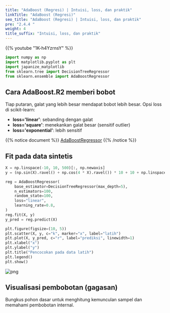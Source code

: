 ```yaml
---
title: "AdaBoost (Regresi) | Intuisi, loss, dan praktik"
linkTitle: "AdaBoost (Regresi)"
seo_title: "AdaBoost (Regresi) | Intuisi, loss, dan praktik"
pre: "2.4.4 "
weight: 4
title_suffix: "Intuisi, loss, dan praktik"
---
```


{{% youtube "1K-h4YzrnsY" %}}

```python
import numpy as np
import matplotlib.pyplot as plt
import japanize_matplotlib
from sklearn.tree import DecisionTreeRegressor
from sklearn.ensemble import AdaBoostRegressor
```

## Cara AdaBoost.R2 memberi bobot
Tiap putaran, galat yang lebih besar mendapat bobot lebih besar. Opsi loss di scikit-learn:

- <b>loss='linear'</b>: sebanding dengan galat
- <b>loss='square'</b>: menekankan galat besar (sensitif outlier)
- <b>loss='exponential'</b>: lebih sensitif

{{% notice document %}}
[AdaBoostRegressor](https://scikit-learn.org/stable/modules/generated/sklearn.ensemble.AdaBoostRegressor.html)
{{% /notice %}}

## Fit pada data sintetis
```python
X = np.linspace(-10, 10, 500)[:, np.newaxis]
y = (np.sin(X).ravel() + np.cos(4 * X).ravel()) * 10 + 10 + np.linspace(-2, 2, 500)

reg = AdaBoostRegressor(
    base_estimator=DecisionTreeRegressor(max_depth=5),
    n_estimators=100,
    random_state=100,
    loss="linear",
    learning_rate=0.8,
)
reg.fit(X, y)
y_pred = reg.predict(X)

plt.figure(figsize=(10, 5))
plt.scatter(X, y, c="k", marker="x", label="latih")
plt.plot(X, y_pred, c="r", label="prediksi", linewidth=1)
plt.xlabel("x")
plt.ylabel("y")
plt.title("Pencocokan pada data latih")
plt.legend()
plt.show()
```

![png](/images/basic/ensemble/Adaboost_Regression_files/Adaboost_Regression_6_0.png)

## Visualisasi pembobotan (gagasan)
Bungkus pohon dasar untuk menghitung kemunculan sampel dan memahami pembobotan internal.

